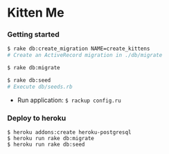 Kitten Me
=====================

### Getting started
```bash
$ rake db:create_migration NAME=create_kittens
# Create an ActiveRecord migration in ./db/migrate

$ rake db:migrate

$ rake db:seed
# Execute db/seeds.rb 
```

- Run application: `$ rackup config.ru`

### Deploy to heroku
```
$ heroku addons:create heroku-postgresql
$ heroku run rake db:migrate
$ heroku run rake db:seed
```
